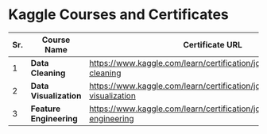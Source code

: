 # Kaggle Courses and Certificates

| Sr. | Course Name | Certificate URL | Digital Certificate |
| --- | --- | --- | --- |
| 1 | **Data Cleaning** | https://www.kaggle.com/learn/certification/joshipranjal5/data-cleaning | ![Cert](https://user-images.githubusercontent.com/6128978/172328079-6c3ec761-da1a-477a-94cf-e8f78984c8c4.png) |
| 2 | **Data Visualization** | https://www.kaggle.com/learn/certification/joshipranjal5/data-visualization | ![Cert](https://user-images.githubusercontent.com/6128978/172346438-39d681c1-e5fb-4d61-8be1-16ff71802d26.png) |
| 3 | **Feature Engineering** | https://www.kaggle.com/learn/certification/joshipranjal5/feature-engineering | ![Cert](https://user-images.githubusercontent.com/6128978/172565031-263cc469-e82e-40ba-a84c-0dfa2a7c67be.png) |
